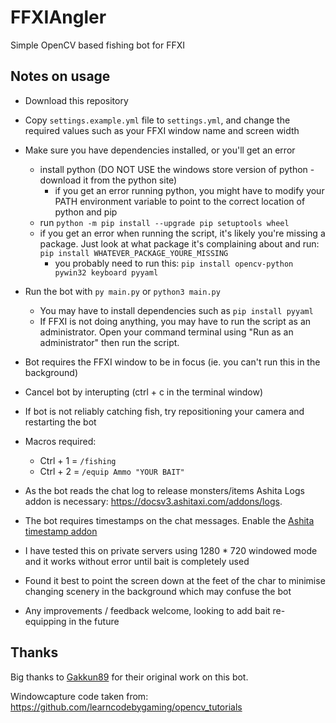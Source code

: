 # FFXIAngler

Simple OpenCV based fishing bot for FFXI

## Notes on usage

- Download this repository

- Copy `settings.example.yml` file to `settings.yml`, and change the required values such as your FFXI window name and screen width

- Make sure you have dependencies installed, or you'll get an error
  - install python (DO NOT USE the windows store version of python - download it from the python site)
    - if you get an error running python, you might have to modify your PATH environment variable to point to the correct location of python and pip
  - run `python -m pip install --upgrade pip setuptools wheel`
  - if you get an error when running the script, it's likely you're missing a package. Just look at what package it's complaining about and run: `pip install WHATEVER_PACKAGE_YOURE_MISSING`
    - you probably need to run this: `pip install opencv-python pywin32 keyboard pyyaml`

- Run the bot with `py main.py` or `python3 main.py`
  - You may have to install dependencies such as `pip install pyyaml`
  - If FFXI is not doing anything, you may have to run the script as an administrator. Open your command terminal using "Run as an administrator" then run the script.

- Bot requires the FFXI window to be in focus (ie. you can't run this in the background)

- Cancel bot by interupting (ctrl + c in the terminal window)

- If bot is not reliably catching fish, try repositioning your camera and restarting the bot

- Macros required:
  - Ctrl + 1 = `/fishing`
  - Ctrl + 2 = `/equip Ammo "YOUR BAIT"`

- As the bot reads the chat log to release monsters/items Ashita Logs addon is necessary: <https://docsv3.ashitaxi.com/addons/logs>.

- The bot requires timestamps on the chat messages. Enable the [Ashita timestamp addon](https://github.com/AshitaXI/Ashita-v4beta/tree/main/addons/timestamp)

- I have tested this on private servers using 1280 * 720 windowed mode and it works without error until bait is completely used

- Found it best to point the screen down at the feet of the char to minimise changing scenery in the background which may confuse the bot

- Any improvements / feedback welcome, looking to add bait re-equipping in the future

## Thanks

Big thanks to [Gakkun89](https://github.com/Gakkun89) for their original work on this bot.

Windowcapture code taken from: https://github.com/learncodebygaming/opencv_tutorials
